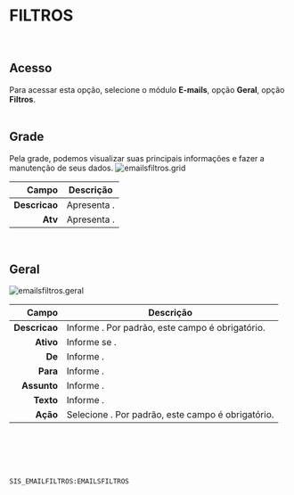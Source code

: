 # FILTROS
<br>

## Acesso
Para acessar esta opção, selecione o módulo **E-mails**, opção **Geral**, opção **Filtros**.
<br>
<br>

## Grade
Pela grade, podemos visualizar suas principais informações e fazer a manutenção de seus dados.
![emailsfiltros.grid](https://raw.githubusercontent.com/netforcews/docs-erp/master/e-mails/imagens/emailsfiltros.grid.png)

Campo | Descrição
--:|---
**Descricao** | Apresenta .
**Atv** | Apresenta .
<br>

## Geral
![emailsfiltros.geral](https://raw.githubusercontent.com/netforcews/docs-erp/master/e-mails/imagens/emailsfiltros.geral.png)

Campo | Descrição
--:|---
**Descricao** | Informe . Por padrão, este campo é obrigatório.
**Ativo** | Informe se .
**De** | Informe .
**Para** | Informe .
**Assunto** | Informe .
**Texto** | Informe .
**Ação** | Selecione . Por padrão, este campo é obrigatório.
<br>
<br>
<br>
<br>

```SIS_EMAILFILTROS:EMAILSFILTROS```
